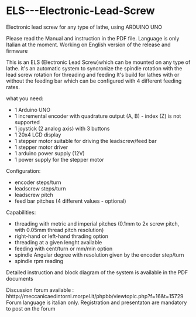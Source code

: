 # ELS---Electronic-Lead-Screw
Electronic lead screw for any type of lathe, using ARDUINO UNO

Please read the Manual and instruction in the PDF file. Language is only Italian at the moment.
Working on English version of the release and firmware

This is an ELS (Electronic Lead Screw)which can be mounted on any type of lathe.
it's an automatic system to syncronize the spindle rotation with the lead screw rotation for threading and feeding
It's build for lathes with or without the feeding bar which can be configured with 4 different feeding rates.

what you need:
- 1 Arduino UNO
- 1 incremental encoder with quadrature output (A, B) - index (Z) is not supported
- 1 joystick (2 analog axis) with 3 buttons
- 1 20x4 LCD display
- 1 stepper motor suitable for driving the leadscrew/feed bar
- 1 stepper motor driver
- 1 arduino power supply (12V)
- 1 power supply for the stepper motor

Configuration:
- encoder steps/turn
- leadscrew steps/turn
- leadscrew pitch
- feed bar pitches (4 different values - optional)

Capabilities:
- threading with metric and imperial pitches (0.1mm to 2x screw pitch, with 0.05mm thread pitch resolution)
- right-hand or left-hand thrading option
- threading at a given lenght available
- feeding with cent/turn or mm/min option
- spindle Angular degree with resolution given by the encoder step/turn
- spindle rpm reading

Detailed instruction and block diagram of the system is available in the PDF documents

Discussion forum available : hhttp://meccanicaedintorni.morpel.it/phpbb/viewtopic.php?f=16&t=15729
Forum language is italian only. Registration and presentaton are mandatory to post on the forum
